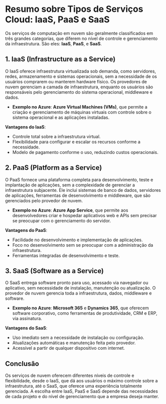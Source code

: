 # Resumo sobre Tipos de Serviços Cloud: IaaS, PaaS e SaaS

Os serviços de computação em nuvem são geralmente classificados em três grandes categorias, que diferem no nível de controle e gerenciamento da infraestrutura. São eles: **IaaS**, **PaaS**, e **SaaS**.

## 1. IaaS (Infrastructure as a Service)
O IaaS oferece infraestrutura virtualizada sob demanda, como servidores, redes, armazenamento e sistemas operacionais, sem a necessidade de os usuários comprarem ou manterem hardware físico. Os provedores de nuvem gerenciam a camada de infraestrutura, enquanto os usuários são responsáveis pelo gerenciamento do sistema operacional, middleware e dados.

- **Exemplo no Azure**: **Azure Virtual Machines (VMs)**, que permite a criação e gerenciamento de máquinas virtuais com controle sobre o sistema operacional e as aplicações instaladas.
  
**Vantagens do IaaS**:
- Controle total sobre a infraestrutura virtual.
- Flexibilidade para configurar e escalar os recursos conforme a necessidade.
- Modelo de pagamento conforme o uso, reduzindo custos operacionais.

## 2. PaaS (Platform as a Service)
O PaaS fornece uma plataforma completa para desenvolvimento, teste e implantação de aplicações, sem a complexidade de gerenciar a infraestrutura subjacente. Ele inclui sistemas de banco de dados, servidores de aplicações, ferramentas de desenvolvimento e middleware, que são gerenciados pelo provedor de nuvem.

- **Exemplo no Azure**: **Azure App Service**, que permite aos desenvolvedores criar e hospedar aplicativos web e APIs sem precisar se preocupar com o gerenciamento do servidor.
  
**Vantagens do PaaS**:
- Facilidade no desenvolvimento e implementação de aplicações.
- Foco no desenvolvimento sem se preocupar com a administração da infraestrutura.
- Ferramentas integradas de desenvolvimento e teste.

## 3. SaaS (Software as a Service)
O SaaS entrega software pronto para uso, acessado via navegador ou aplicativo, sem necessidade de instalação, manutenção ou atualização. O provedor de nuvem gerencia toda a infraestrutura, dados, middleware e software.

- **Exemplo no Azure**: **Microsoft 365** e **Dynamics 365**, que oferecem software corporativo, como ferramentas de produtividade, CRM e ERP, via assinatura.

**Vantagens do SaaS**:
- Uso imediato sem a necessidade de instalação ou configuração.
- Atualizações automáticas e manutenção feita pelo provedor.
- Acessível a partir de qualquer dispositivo com internet.

## Conclusão
Os serviços de nuvem oferecem diferentes níveis de controle e flexibilidade, desde o IaaS, que dá aos usuários o máximo controle sobre a infraestrutura, até o SaaS, que oferece uma experiência totalmente gerenciada. A escolha entre IaaS, PaaS e SaaS depende das necessidades de cada projeto e do nível de gerenciamento que a empresa deseja manter.
